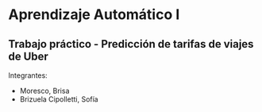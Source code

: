 # Aprendizaje Automático I 
## Trabajo práctico - Predicción de tarifas de viajes de Uber

Integrantes:
- Moresco, Brisa
- Brizuela Cipolletti, Sofía
